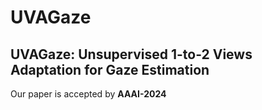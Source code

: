 # UVAGaze

UVAGaze: Unsupervised 1-to-2 Views Adaptation for Gaze Estimation
---
Our paper is accepted by **AAAI-2024**
